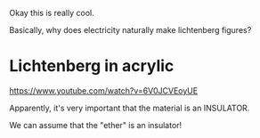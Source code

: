 Okay this is really cool.

Basically, why does electricity naturally make lichtenberg figures?

# Lichtenberg in acrylic

https://www.youtube.com/watch?v=6V0JCVEoyUE

Apparently, it's very important that the material is an INSULATOR.

We can assume that the "ether" is an insulator!